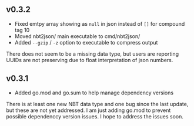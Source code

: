 ## v0.3.2

- Fixed emtpy array showing as `null` in json instead of `[]` for compound tag 10
- Moved nbt2json/ main executable to cmd/nbt2json/
- Added `--gzip` / `-z` option to executable to compress output

There does not seem to be a missing data type, but users are reporting UUIDs
are not preserving due to float interpretation of json numbers.

## v0.3.1

- Added go.mod and go.sum to help manage dependency versions

There is at least one new NBT data type and one bug since the last update,
but these are not yet addressed. I am just adding go.mod to prevent possible
dependenccy version issues. I hope to address the issues soon.